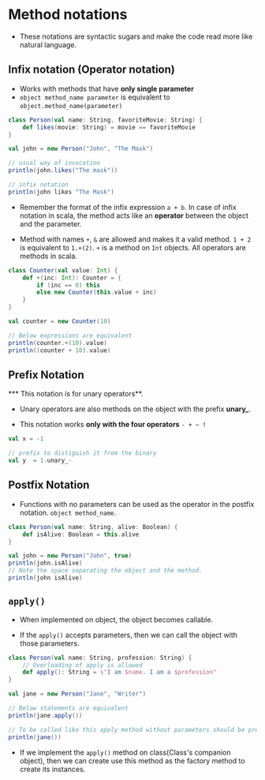# Method notations

* These notations are syntactic sugars and make the code read more like natural language.

## Infix notation (Operator notation)

* Works with methods that have **only single parameter**
* `object method_name parameter` is equivalent to `object.method_name(parameter)`

```Scala
class Person(val name: String, favoriteMovie: String) {
    def likes(movie: String) = movie == favoriteMovie
}

val john = new Person("John", "The Mask")

// usual way of invocation
println(john.likes("The mask"))

// infix notation
println(john likes "The Mask")
```

* Remember the format of the infix expression `a + b`. In case of infix notation in scala, the method acts like an **operator** between the object and the parameter.

* Method with names `+`, `&` are allowed and makes it a valid method. `1 + 2` is equivalent to `1.+(2)`. `+` is a method on `Int` objects. All operators are methods in scala.

```Scala
class Counter(val value: Int) {
    def +(inc: Int): Counter = {
        if (inc == 0) this
        else new Counter(this.value + inc)
    }
}

val counter = new Counter(10)

// Below expressions are equivalent
println(counter.+(10).value)
println((counter + 10).value)
```

## Prefix Notation

*** This notation is for unary operators**.

* Unary operators are also methods on the object with the prefix **unary_**.

* This notation works **only with the four operators** `- + ~ !`

```Scala
val x = -1

// prefix to distiguish it from the binary
val y  = 1.unary_-
```

## Postfix Notation

* Functions with no parameters can be used as the operator in the postfix notation. `object method_name`.

```Scala
class Person(val name: String, alive: Boolean) {
    def isAlive: Boolean = this.alive
}

val john = new Person("John", true)
println(john.isAlive)
// Note the space separating the object and the method.
println(john isAlive)
```

## `apply()`

* When implemented on object, the object becomes callable.

* If the `apply()` accepts parameters, then we can call the object with those parameters.

```Scala
class Person(val name: String, profession: String) {
    // Overloading of apply is allowed
    def apply(): String = s"I am $name. I am a $profession"
}

val jane = new Person("Jane", "Writer")

// Below statements are equivalent
println(jane.apply())

// To be called like this apply method without parameters should be present
println(jane())
```

* If we implement the `apply()` method on class(Class's companion object), then we can create use this method as the factory method to create its instances.
